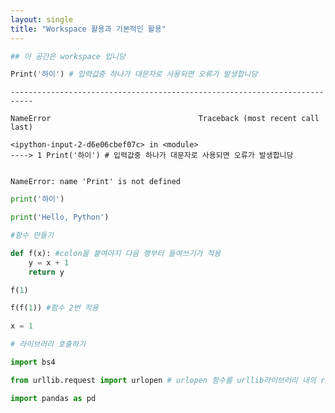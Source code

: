 ```yaml
---
layout: single
title: "Workspace 활용과 기본적인 활용"
---
```



```python
## 이 공간은 workspace 입니당
```


```python
Print('하이') # 입력값중 하나가 대문자로 사용되면 오류가 발생합니당
```


    ---------------------------------------------------------------------------

    NameError                                 Traceback (most recent call last)

    <ipython-input-2-d6e06cbef07c> in <module>
    ----> 1 Print('하이') # 입력값중 하나가 대문자로 사용되면 오류가 발생합니당
    

    NameError: name 'Print' is not defined



```python
print('하이')
```


```python
print('Hello, Python')
```


```python
#함수 만들기
```


```python
def f(x): #colon을 붙여야지 다음 행부터 들여쓰기가 적용
    y = x + 1 
    return y
```


```python
f(1)
```


```python
f(f(1)) #함수 2번 적용
```


```python
x = 1
```


```python
# 라이브러리 호출하기
```


```python
import bs4
```


```python
from urllib.request import urlopen # urlopen 함수를 urllib라이브러리 내의 request 모듈안에서 불러온다.
```


```python
import pandas as pd
```


```python

```
